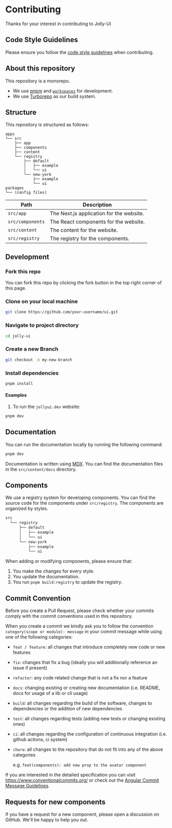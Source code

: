 # Contributing

Thanks for your interest in contributing to Jolly-UI

## Code Style Guidelines

Please ensure you follow the [code style guidelines](./CODE-STYLE.md) when contributing.

## About this repository

This repository is a monorepo.

- We use [pnpm](https://pnpm.io) and [`workspaces`](https://pnpm.io/workspaces) for development.
- We use [Turborepo](https://turbo.build/repo) as our build system.

## Structure

This repository is structured as follows:

```
apps
└── src
    ├── app
    ├── components
    ├── content
    └── registry
        ├── default
        │   ├── example
        │   └── ui
        └── new-york
            ├── example
            └── ui
packages
└── (config files)
```

| Path             | Description                              |
| ---------------- | ---------------------------------------- |
| `src/app`        | The Next.js application for the website. |
| `src/components` | The React components for the website.    |
| `src/content`    | The content for the website.             |
| `src/registry`   | The registry for the components.         |

## Development

### Fork this repo

You can fork this repo by clicking the fork button in the top right corner of this page.

### Clone on your local machine

```bash
git clone https://github.com/your-username/ui.git
```

### Navigate to project directory

```bash
cd jolly-ui
```

### Create a new Branch

```bash
git checkout -b my-new-branch
```

### Install dependencies

```bash
pnpm install
```

#### Examples

1. To run the `jollyui.dev` website:

```bash
pnpm dev
```

## Documentation

You can run the documentation locally by running the following command:

```bash
pnpm dev
```

Documentation is written using [MDX](https://mdxjs.com). You can find the documentation files in the `src/content/docs` directory.

## Components

We use a registry system for developing components. You can find the source code for the components under `src/registry`. The components are organized by styles.

```bash
src
  └── registry
      ├── default
      │   ├── example
      │   └── ui
      └── new-york
          ├── example
          └── ui
```

When adding or modifying components, please ensure that:

1. You make the changes for every style.
2. You update the documentation.
3. You run `pnpm build:registry` to update the registry.

## Commit Convention

Before you create a Pull Request, please check whether your commits comply with
the commit conventions used in this repository.

When you create a commit we kindly ask you to follow the convention
`category(scope or module): message` in your commit message while using one of
the following categories:

- `feat / feature`: all changes that introduce completely new code or new
  features
- `fix`: changes that fix a bug (ideally you will additionally reference an
  issue if present)
- `refactor`: any code related change that is not a fix nor a feature
- `docs`: changing existing or creating new documentation (i.e. README, docs for
  usage of a lib or cli usage)
- `build`: all changes regarding the build of the software, changes to
  dependencies or the addition of new dependencies
- `test`: all changes regarding tests (adding new tests or changing existing
  ones)
- `ci`: all changes regarding the configuration of continuous integration (i.e.
  github actions, ci system)
- `chore`: all changes to the repository that do not fit into any of the above
  categories

  e.g. `feat(components): add new prop to the avatar component`

If you are interested in the detailed specification you can visit
https://www.conventionalcommits.org/ or check out the
[Angular Commit Message Guidelines](https://github.com/angular/angular/blob/22b96b9/CONTRIBUTING.md#-commit-message-guidelines).

## Requests for new components

If you have a request for a new component, please open a discussion on GitHub. We'll be happy to help you out.
